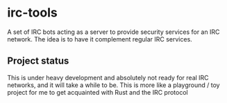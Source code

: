 # irc-tools

A set of IRC bots acting as a server to provide security services for an IRC network. The idea is to have it complement regular IRC services.

## Project status
This is under heavy development and absolutely not ready for real IRC networks, and it will take a while to be. This is more like a playground / toy project for me to get acquainted with Rust and the IRC protocol

